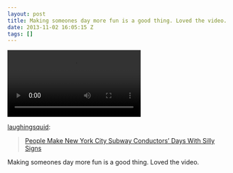 ```yaml
---
layout: post
title: Making someones day more fun is a good thing. Loved the video.
date: 2013-11-02 16:05:15 Z
tags: []
---
```

<video autoplay="autoplay" controls="controls"><source src="http://youtu.be/i9jIsxQNz0M"></video>

[laughingsquid](http://links.laughingsquid.com/post/65614404686/people-make-new-york-city-subway-conductors-days):

> [People Make New York City Subway Conductors’ Days With Silly Signs](http://laughingsquid.com/people-make-new-york-city-subway-conductors-days-with-silly-signs/)

Making someones day more fun is a good thing. Loved the video.
